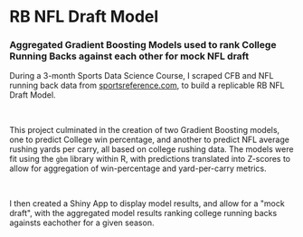 # RB NFL Draft Model
### Aggregated Gradient Boosting Models used to rank College Running Backs against each other for mock NFL draft

During a 3-month Sports Data Science Course, I scraped CFB and 
NFL running back data from [sportsreference.com](https://www.sports-reference.com/), to build a replicable RB NFL Draft Model. 

<br>

This project culminated in the creation of two Gradient Boosting models, one to predict College win percentage, and another to predict NFL average rushing yards per carry,
all based on college rushing data. The models were fit using the `gbm` library within R, with predictions translated into Z-scores to allow for aggregation of win-percentage and yard-per-carry metrics.

<br>

I then created a Shiny App to display model results, and allow for a "mock draft", with the aggregated model results ranking college running backs againsts eachother for a given season. 



